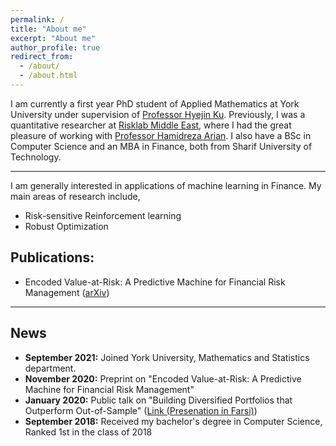 ```yaml
---
permalink: /
title: "About me"
excerpt: "About me"
author_profile: true
redirect_from: 
  - /about/
  - /about.html
---
```


I am currently a first year PhD student of Applied Mathematics at York University under supervision of [Professor Hyejin Ku](https://hku.info.yorku.ca/). Previously, I was a quantitative researcher at [Risklab Middle East](https://risklab.me/), where I had the great pleasure of working with [Professor Hamidreza Arian](https://arian.ai/). I also have a BSc in Computer Science and an MBA in Finance, both from Sharif University of Technology.

---

I am generally interested in applications of machine learning in Finance. My main areas of research include,
* Risk-sensitive Reinforcement learning
* Robust Optimization

## Publications:
* Encoded Value-at-Risk: A Predictive Machine for Financial Risk Management ([arXiv](https://arxiv.org/abs/2011.06742))

---

## News
* **September 2021:** Joined York University, Mathematics and Statistics department.
* **November 2020:** Preprint on "Encoded Value-at-Risk: A Predictive Machine for Financial Risk Management"
* **January 2020:** Public talk on "Building Diversified Portfolios that Outperform Out-of-Sample" ([Link (Presenation in Farsi)](https://www.aparat.com/v/nkjlB))
* **September 2018:** Received my bachelor's degree in Computer Science, Ranked 1st in the class of 2018

